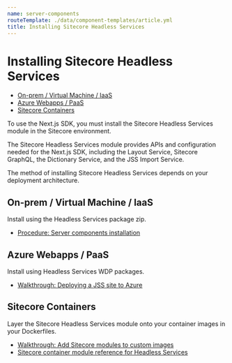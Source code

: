 ```yaml
---
name: server-components
routeTemplate: ./data/component-templates/article.yml
title: Installing Sitecore Headless Services
---
```

<!-- omit in toc -->
# Installing Sitecore Headless Services
- [On-prem / Virtual Machine / IaaS](#on-prem--virtual-machine--iaas)
- [Azure Webapps / PaaS](#azure-webapps--paas)
- [Sitecore Containers](#sitecore-containers)

To use the Next.js SDK, you must install the Sitecore Headless Services module in the Sitecore environment. 

The Sitecore Headless Services module provides APIs and configuration needed for the Next.js SDK, including the Layout Service, Sitecore GraphQL, the Dictionary Service, and the JSS Import Service.

The method of installing Sitecore Headless Services depends on your deployment architecture.

## On-prem / Virtual Machine / IaaS
Install using the Headless Services package zip.
* [Procedure: Server components installation](/docs/client-frameworks/getting-started/jss-server-install#server-components-installation)

## Azure Webapps / PaaS
Install using Headless Services WDP packages.
* [Walkthrough: Deploying a JSS site to Azure](/docs/techniques/azure-deployment)

## Sitecore Containers
Layer the Sitecore Headless Services module onto your container images in your Dockerfiles.
* [Walkthrough: Add Sitecore modules to custom images](https://doc.sitecore.com/developers/101/developer-tools/en/add-sitecore-modules.html)
* [Sitecore container module reference for Headless Services](https://doc.sitecore.com/developers/101/developer-tools/en/sitecore-module-reference.html#javascript-services--jss---sitecore-headless-services_body)